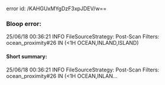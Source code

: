error id: /KAHGUxMYgDzF3xpJDEV/w==
### Bloop error:

25/06/18 00:36:21 INFO FileSourceStrategy: Post-Scan Filters: ocean_proximity#26 IN (<1H OCEAN,INLAND,ISLAND)
#### Short summary: 

25/06/18 00:36:21 INFO FileSourceStrategy: Post-Scan Filters: ocean_proximity#26 IN (<1H OCEAN,INLAN...